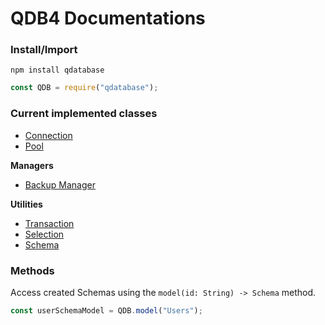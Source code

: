 
# QDB4 Documentations

### Install/Import
`npm install qdatabase`
```js
const QDB = require("qdatabase");
```

### Current implemented classes
* [Connection](https://github.com/QSmally/QDB/blob/v4/Documentation/Connection.md)
* [Pool](https://github.com/QSmally/QDB/blob/v4/Documentation/Pool.md)

**Managers**
* [Backup Manager](https://github.com/QSmally/QDB/blob/v4/Documentation/Manager.md)

**Utilities**
* [Transaction](https://github.com/QSmally/QDB/blob/v4/Documentation/Transaction.md)
* [Selection](https://github.com/QSmally/QDB/blob/v4/Documentation/Selection.md)
* [Schema](https://github.com/QSmally/QDB/blob/v4/Documentation/Schema.md)

### Methods
Access created Schemas using the `model(id: String) -> Schema` method.
```js
const userSchemaModel = QDB.model("Users");
```
